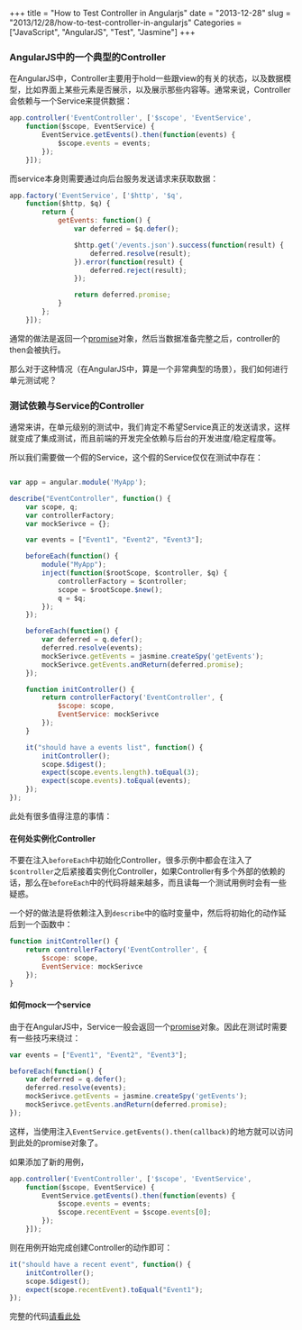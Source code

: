 +++
title = "How to Test Controller in Angularjs"
date = "2013-12-28"
slug = "2013/12/28/how-to-test-controller-in-angularjs"
Categories = ["JavaScript", "AngularJS", "Test", "Jasmine"]
+++

### AngularJS中的一个典型的Controller

在AngularJS中，Controller主要用于hold一些跟view的有关的状态，以及数据模型，比如界面上某些元素是否展示，以及展示那些内容等。通常来说，Controller会依赖与一个Service来提供数据：

```js
app.controller('EventController', ['$scope', 'EventService',
	function($scope, EventService) {
		EventService.getEvents().then(function(events) {
			$scope.events = events;
		});
	}]);

```

而service本身则需要通过向后台服务发送请求来获取数据：

```js
app.factory('EventService', ['$http', '$q',
	function($http, $q) {
		return {
			getEvents: function() {
				var deferred = $q.defer();

				$http.get('/events.json').success(function(result) {
					deferred.resolve(result);
				}).error(function(result) {
					deferred.reject(result);
				});

				return deferred.promise;
			}
		};
	}]);
```

通常的做法是返回一个[promise](http://docs.angularjs.org/api/ng.$q)对象，然后当数据准备完整之后，controller的then会被执行。

那么对于这种情况（在AngularJS中，算是一个非常典型的场景），我们如何进行单元测试呢？

### 测试依赖与Service的Controller
通常来讲，在单元级别的测试中，我们肯定不希望Service真正的发送请求，这样就变成了集成测试，而且前端的开发完全依赖与后台的开发进度/稳定程度等。

所以我们需要做一个假的Service，这个假的Service仅仅在测试中存在：

```js

var app = angular.module('MyApp');

describe("EventController", function() {
	var scope, q;
	var controllerFactory;
	var mockSerivce = {};

	var events = ["Event1", "Event2", "Event3"];

	beforeEach(function() {
		module("MyApp");
		inject(function($rootScope, $controller, $q) {
			controllerFactory = $controller;
			scope = $rootScope.$new();
			q = $q;
		});
	});

	beforeEach(function() {
		var deferred = q.defer();
		deferred.resolve(events);
		mockSerivce.getEvents = jasmine.createSpy('getEvents');
		mockSerivce.getEvents.andReturn(deferred.promise);
	});

	function initController() {
		return controllerFactory('EventController', {
			$scope: scope,
			EventService: mockSerivce
		});
	}

	it("should have a events list", function() {
		initController();
		scope.$digest();
		expect(scope.events.length).toEqual(3);
		expect(scope.events).toEqual(events);
	});
});
```

此处有很多值得注意的事情：

#### 在何处实例化Controller

不要在注入`beforeEach`中初始化Controller，很多示例中都会在注入了`$controller`之后紧接着实例化Controller，如果Controller有多个外部的依赖的话，那么在`beforeEach`中的代码将越来越多，而且读每一个测试用例时会有一些疑惑。

一个好的做法是将依赖注入到`describe`中的临时变量中，然后将初始化的动作延后到一个函数中：

```js
function initController() {
	return controllerFactory('EventController', {
		$scope: scope,
		EventService: mockSerivce
	});
}
```

#### 如何mock一个service

由于在AngularJS中，Service一般会返回一个[promise](http://docs.angularjs.org/api/ng.$q)对象。因此在测试时需要有一些技巧来绕过：

```js
var events = ["Event1", "Event2", "Event3"];

beforeEach(function() {
	var deferred = q.defer();
	deferred.resolve(events);
	mockSerivce.getEvents = jasmine.createSpy('getEvents');
	mockSerivce.getEvents.andReturn(deferred.promise);
});
```

这样，当使用注入`EventService.getEvents().then(callback)`的地方就可以访问到此处的promise对象了。

如果添加了新的用例，

```js
app.controller('EventController', ['$scope', 'EventService',
	function($scope, EventService) {
		EventService.getEvents().then(function(events) {
			$scope.events = events;
			$scope.recentEvent = $scope.events[0];
		});
	}]);
```

则在用例开始完成创建Controller的动作即可：

```js
it("should have a recent event", function() {
	initController();
	scope.$digest();
	expect(scope.recentEvent).toEqual("Event1");
});
```


完整的代码[请看此处](https://github.com/abruzzi/angularjs-controller-demo)

